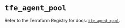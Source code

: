 # `tfe_agent_pool`

Refer to the Terraform Registry for docs: [`tfe_agent_pool`](https://registry.terraform.io/providers/hashicorp/tfe/0.61.0/docs/resources/agent_pool).
